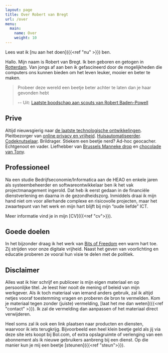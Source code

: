 ```yaml
---
layout: page
title: Over Robert van Bregt
url: /over
menu:
  main:
    name: Over
    weight: 10
---
```


Lees wat ik [nu aan het doen]({{<ref "nu" >}}) ben.

Hallo. Mijn naam is Robert van Bregt. Ik ben geboren en getogen in [Rotterdam][rotterdam]. Van jongs af aan ben ik gefascineerd door de mogelijkheden die computers ons kunnen bieden om het leven leuker, mooier en beter te maken.

> Probeer deze wereld een beetje beter achter te laten dan je haar gevonden hebt
>
> -- Uit: [Laatste boodschap aan scouts van Robert Baden-Powell](https://nl.wikisource.org/wiki/Laatste_boodschap_van_Robert_Baden-Powell)

## Prive

Altijd nieuwsgierig naar [de laatste technologische ontwikkelingen][tweakers]. Pleitbezorger van [online privacy en vrijheid][bitsoffreedom]. [Huisautomatiseerder](/labels/domotica). [Codeknutselaar](/labels/code). Brildrager. Stiekem een beetje nerd? Ad-hoc geocacher. Echtgenoot en vader. Liefhebber van [Brussels Manneke drop][drop] en [chocolade van Tony][chocolade].

## Professioneel

Na een studie Bedrijfseconomie/Informatica aan de HEAO en enkele jaren als systeembeheerder en softwareontwikkelaar ben ik het vak projectmanagement ingerold. Dat heb ik eerst gedaan in de financiële dienstverlening en daarna in de gezondheidszorg. Inmiddels draai ik mijn hand niet om voor allerhande complexe en risicovolle projecten, maar het zwaartepunt van het werk en mijn hart blijft bij mijn “oude liefde” ICT.

Meer informatie vind je in mijn [CV]({{<ref "cv">}}).

## Goede doelen

In het bijzonder draag ik het werk van [Bits of Freedom][bitsoffreedom] een warm hart toe. Zij strijden voor onze digitale vrijheid. Naast het geven van voorlichting en educatie proberen ze vooral hun visie te delen met de politiek.

## Disclaimer

Alles wat ik hier schrijf en publiceer is mijn eigen materiaal en op persoonlijke titel. Je leest hier nooit de mening of beleid van mijn werkgever. Als ik toch materiaal van iemand anders gebruik, zal ik altijd netjes vooraf toestemming vragen en proberen de bron te vermelden. Kom je materiaal tegen zonder (juiste) vermelding, [laat het me dan weten]({{<ref "contact" >}}). Ik zal de vermelding dan aanpassen of het materiaal direct verwijderen.

Heel soms zal ik ook een link plaatsen naar producten en diensten, waarvoor ik iets terugkrijg. Bijvoorbeeld een heel klein beetje geld als jij via deze site iets koopt bij Bol.com, of extra opslagruimte of verlenging van een abonnement als ik nieuwe gebruikers aanbreng bij een dienst. Op die manier kun je mij een beetje [steunen]({{<ref "steun">}}).

[tweakers]: https://tweakers.net/nieuws
[bitsoffreedom]: https://www.bitsoffreedom.nl/doneren
[drop]: https://www.matthijsshop.nl/Brusselsmanneke
[chocolade]: https://tonyschocolonely.com/nl/nl
[rotterdam]: https://www.rotterdam.nl/

